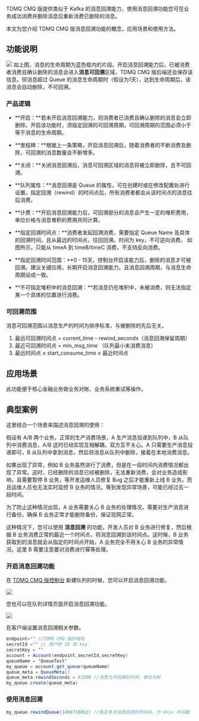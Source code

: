  TDMQ CMQ 版提供类似于 Kafka 的消息回溯能力，使用消息回溯功能您可在业务成功消费并删除消息后重新消费已删除的消息。

本文为您介绍 TDMQ CMQ 版消息回溯功能的概念，应用场景和使用方法。

## 功能说明

![](//mc.qcloudimg.com/static/img/5c1699ab442ad36b7e34a091bbcf089d/image.jpg)
如上图，消息的生命周期为蓝色框内的片段。开启消息回溯能力后，已被消费者消费且确认删除的消息会进入**消息可回溯**区域，TDMQ CMQ 版后端还会保存该信息。但消息超过 Queue 的消息生命周期时（假设为1天），达到生命周期后，该消息会自动删除，不可回溯。

### 产品逻辑

- **开启：**若未开启消息回溯能力，则消费者已消费且确认删除的消息会立即删除。开启该功能时，须指定回溯的可回溯周期，可回溯周期的范围必须小于等于消息的生命周期。

- **里程碑：**根据上一条策略，开启消息回溯后，随着消费者的不断消费及删除，可回溯的消息数量会不断增多。

- **关闭：**关闭消息回溯后，消息可回溯区域的消息将被立即删除，且不可回溯。

- **队列属性：**消息回溯是 Queue 的属性，可在创建时或在修改配置处进行设置。指定回溯（rewind）的时间点后，所有消费者都会从该时间点的消息往后消费。

- **计费：**开启消息回溯能力后，可回溯部分的消息会产生一定的堆积费用，单位价格与消息堆积的费用共同计算。

- **指定回溯时间点：**消费者发起回溯消费，需要指定 Queue Name 及具体的回溯时间。且从最远的时间点，往回回溯。时间为 key，不可逆向消费。 如图所示，只能从 timeA 到 timeB/timeC 消费，不支持反向消费。

- **指定回溯时间范围：**0 - 15天，控制台开启该能力后，删除的消息才可被回溯。建议关键应用，长期开启消息回溯能力。且消息回溯周期，与消息生命周期设成一致。

- **不可指定堆积中的消息回溯：**若消息仍在堆积中，未被消费，则无法指定某一个具体的位置进行消费。

### 可回溯范围

消息可回溯范围以消息生产的时间为排序标准，与被删除的先后无关。

1. 最远可回溯时间点 = current_time - rewind_seconds（消息回溯保留周期）
2. 最近可回溯时间点 = min_msg_time （队列最小未消费消息）
3. 最远时间点 ≤ start_consume_time ≤ 最近时间点

## 应用场景

此功能便于核心金融业务做业务对账、业务系统重试等操作。

## 典型案例

这里结合一个场景来描述消息回溯的使用：

假设有 A/B 两个业务，正常的生产消费场景，A 生产消息投递到队列中，B 从队列中消费消息，A/B 这时已经实现互相解耦，双方互不关心。A 只需要生产消息投递即可，B 从队列中拿到消息，然后将消息从队列中删除，接着在本地消费消息。

如果出现了异常，例如 B 业务虽然进行了消费，但是在一段时间内消费情况都出现了异常。这时，已经删除的消息已经被删除，无法重新消费，会对业务造成影响，且需要暂停 B 业务，等开发运维人员修复 Bug 之后才能重新上线 B 业务。而且运维人员也无法实时监控 B 业务的情况，等到发现异常场景，可能已经过去一段时间。

为了防止这种情况出现，A 业务需要关心 B 业务的处理情况，需要对生产消息进行备份，确保 B 业务正常才能删除备份，保证现网正常。

这种情况下，您可以使用 **消息回溯** 的功能，开发人员对 B 业务进行修复，然后根据 B 业务消费正常的最近一个时间点，将消息回溯到该时间点。这时候，B 业务获取到的消息就会从指定的时间点开始，A 业务完全不用关心 B 业务的异常情况。这里 B 需要注意要对消费进行幂等处理。

### 开启消息回溯功能

在 [TDMQ CMQ 版控制台](https://console.cloud.tencent.com/tdmq/cmq-queue) 新建队列的时候，您可以开启消息回溯功能。

![](https://main.qcloudimg.com/raw/ec85b1ce8cadb8c096acbbc3972ff887.png)



您也可以在队列详情页面开启消息回溯功能。

![](https://main.qcloudimg.com/raw/59cb3e0938e18a91f7de4cdfe01c3e6d.png)

在客户端设置消息回溯相关参数。

```java
endpoint='' //TDMQ CMQ 版的域名
secretId ='' // 用户的 ID 和 key
secretKey = ''
account = Account(endpoint,secretId,secretKey)
queueName = 'QueueTest'
my_queue = account.get_queue(queueName)
queue_meta = QueueMeta()
queue_meta.rewindSeconds = 43200 //消息允许回溯的时间，单位为秒
my_queue.create(queue_meta)
```

### 使用消息回溯

```java
my_queue.rewindQueue(1488718862) //指定本次消息回溯的时间点，为 Unix 时间戳
```

